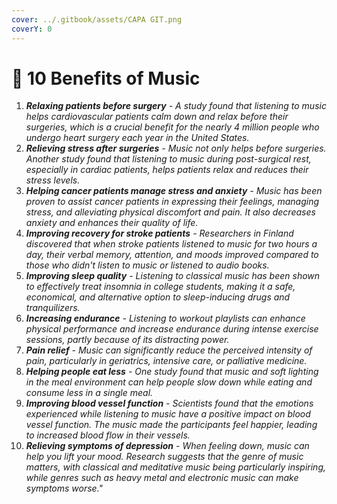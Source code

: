 ```yaml
---
cover: ../.gitbook/assets/CAPA GIT.png
coverY: 0
---
```


# 🎵 10 Benefits of Music

1. _**Relaxing patients before surgery** - A study found that listening to music helps cardiovascular patients calm down and relax before their surgeries, which is a crucial benefit for the nearly 4 million people who undergo heart surgery each year in the United States._
2. _**Relieving stress after surgeries** - Music not only helps before surgeries. Another study found that listening to music during post-surgical rest, especially in cardiac patients, helps patients relax and reduces their stress levels._
3. _**Helping cancer patients manage stress and anxiety** - Music has been proven to assist cancer patients in expressing their feelings, managing stress, and alleviating physical discomfort and pain. It also decreases anxiety and enhances their quality of life._
4. _**Improving recovery for stroke patients** - Researchers in Finland discovered that when stroke patients listened to music for two hours a day, their verbal memory, attention, and moods improved compared to those who didn't listen to music or listened to audio books._
5. _**Improving sleep quality** - Listening to classical music has been shown to effectively treat insomnia in college students, making it a safe, economical, and alternative option to sleep-inducing drugs and tranquilizers._
6. _**Increasing endurance** - Listening to workout playlists can enhance physical performance and increase endurance during intense exercise sessions, partly because of its distracting power._
7. _**Pain relief** - Music can significantly reduce the perceived intensity of pain, particularly in geriatrics, intensive care, or palliative medicine._
8. _**Helping people eat less** - One study found that music and soft lighting in the meal environment can help people slow down while eating and consume less in a single meal._
9. _**Improving blood vessel function** - Scientists found that the emotions experienced while listening to music have a positive impact on blood vessel function. The music made the participants feel happier, leading to increased blood flow in their vessels._
10. _**Relieving symptoms of depression** - When feeling down, music can help you lift your mood. Research suggests that the genre of music matters, with classical and meditative music being particularly inspiring, while genres such as heavy metal and electronic music can make symptoms worse."_
